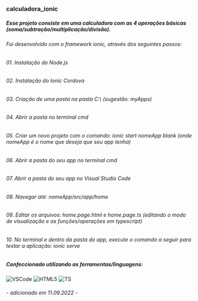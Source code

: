 ### calculadora_ionic

##### Esse projeto consiste em uma calculadora com as 4 operações básicas (soma/subtração/multiplicação/divisão).
###### Foi desenvolvido com o framework ionic, através dos seguintes passos:

###### 01. Instalação do Node.js
###### 02. Instalação do Ionic Cordova
###### 03. Criação de uma pasta na pasta C:\ (sugestão: myApps)
###### 04. Abrir a pasta no terminal cmd
###### 05. Criar um novo projeto com o comando: ionic start nomeApp blank (onde nomeApp é o nome que deseja que seu app tenha)
###### 06. Abrir a pasta do seu app no terminal cmd
###### 07. Abrir a pasta do seu app no Visual Studio Code
###### 08. Navegar até: nomeApp/src/app/home
###### 09. Editar os arquivos: home.page.html e home.page.ts (editando o modo de visualização e as funções/operações em typescript)
###### 10. No terminal e dentro da pasta do app, execute o comando a seguir para testar a aplicação: ionic serve

##### Confeccionado utilizando as ferramentas/linguagens: 
![VSCode](https://img.shields.io/badge/VSCode-0078D4?style=for-the-badge&logo=visual%20studio%20code&logoColor=white)
![HTML5](https://img.shields.io/badge/HTML5-E34F26?style=for-the-badge&logo=html5&logoColor=white)
![TS](https://img.shields.io/badge/TypeScript-007ACC?style=for-the-badge&logo=typescript&logoColor=white)
###### - adicionado em 11.09.2022 -
